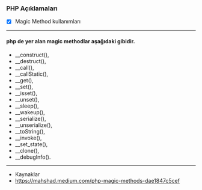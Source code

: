 ### PHP Açıklamaları

<!-- Task List -->
* [x] Magic Method kullanımları

---


#### php de yer alan magic methodlar aşağıdaki gibidir.

- __construct(), 
- __destruct(), 
- __call(), 
- __callStatic(), 
- __get(), 
- __set(), 
- __isset(), 
- __unset(), 
- __sleep(), 
- __wakeup(), 
- __serialize(), 
- __unserialize(), 
- __toString(), 
- __invoke(), 
- __set_state(), 
- __clone(), 
- __debugInfo().





---

- Kaynaklar
- https://mahshad.medium.com/php-magic-methods-dae1847c5cef

